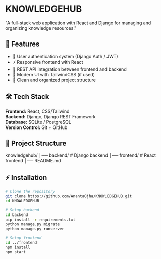 # KNOWLEDGEHUB
"A full-stack web application with React and Django for managing and organizing knowledge resources."

## 🚀 Features  
- 🔐 User authentication system (Django Auth / JWT)  
- ⚡ Responsive frontend with React  
- 📡 REST API integration between frontend and backend  
- 🎨 Modern UI with TailwindCSS (if used)  
- 📁 Clean and organized project structure  

## 🛠️ Tech Stack  
**Frontend:** React, CSS/Tailwind  
**Backend:** Django, Django REST Framework  
**Database:** SQLite / PostgreSQL  
**Version Control:** Git + GitHub  

## 📂 Project Structure 


knowledgehub/
│── backend/ # Django backend
│── frontend/ # React frontend
│── README.md


## ⚡ Installation  

```bash
# Clone the repository
git clone https://github.com/AnantaOjha/KNOWLEDGEHUB.git
cd KNOWLEDGEHUB

# Setup backend
cd backend
pip install -r requirements.txt
python manage.py migrate
python manage.py runserver

# Setup frontend
cd ../frontend
npm install
npm start
